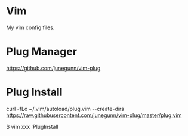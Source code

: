 # Vim
My vim config files.

# Plug Manager
https://github.com/junegunn/vim-plug

# Plug Install
curl -fLo ~/.vim/autoload/plug.vim --create-dirs \
    https://raw.githubusercontent.com/junegunn/vim-plug/master/plug.vim

$ vim xxx
:PlugInstall

